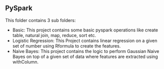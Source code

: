 ## PySpark

This folder contains 3 sub folders:

* Basic: This project contains some basic pyspark operations like create table, natural join, map, reduce, sort etc.
* Logistic Regression: This Project contains linear regression on a given set of number using Rformula to create the features.
* Naive Bayes: This project contains the logic to perform Gaussian Naive Bayes on top of a given set of data where features are extracted using withColumn.
